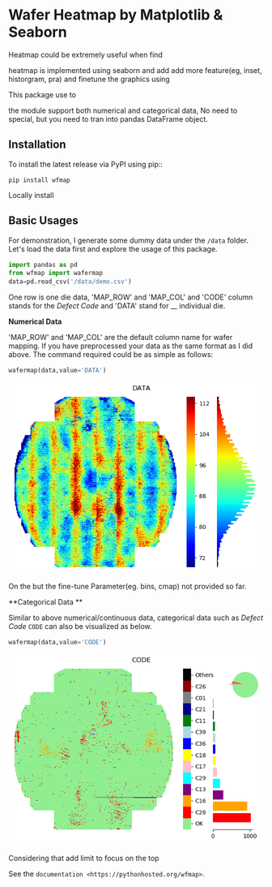 # Wafer Heatmap by Matplotlib & Seaborn

Heatmap could be extremely useful when find 

heatmap is implemented using seaborn and add add more feature(eg, inset, historgram, pra) and finetune the graphics using 

This package use to 

the module support both numerical and categorical data, No need to special, but you need to tran into pandas DataFrame object.




## Installation


To install the latest release via PyPI using pip::

    pip install wfmap


Locally install



## Basic Usages

For demonstration, I generate some dummy data under the `/data` folder. Let's load the data first and explore the usage of this package.

```python
import pandas as pd
from wfmap import wafermap
data=pd.read_csv('/data/demo.csv')
```

One row is one die data, 'MAP_ROW' and 'MAP_COL'  and 'CODE' column stands for the _Defect Code_  and 'DATA' stand for __ individual die.



**Numerical Data**

'MAP_ROW' and 'MAP_COL' are the default column name for wafer mapping.  If you have preprocessed your data as the same format as I did above. The command required could be as simple as follows:

```python
wafermap(data,value='DATA')
```

![DATA](/img/Figure_2.png)

On the but the fine-tune Parameter(eg. bins, cmap) not provided so far.



**Categorical Data **

Similar to above numerical/continuous data, categorical data such as _Defect Code_ `CODE` can also be visualized as below.

```python
wafermap(data,value='CODE')
```

![CODE](/img/Figure_1.png)



Considering that add limit to focus on the top



See the `documentation <https://pythonhosted.org/wfmap>`.


